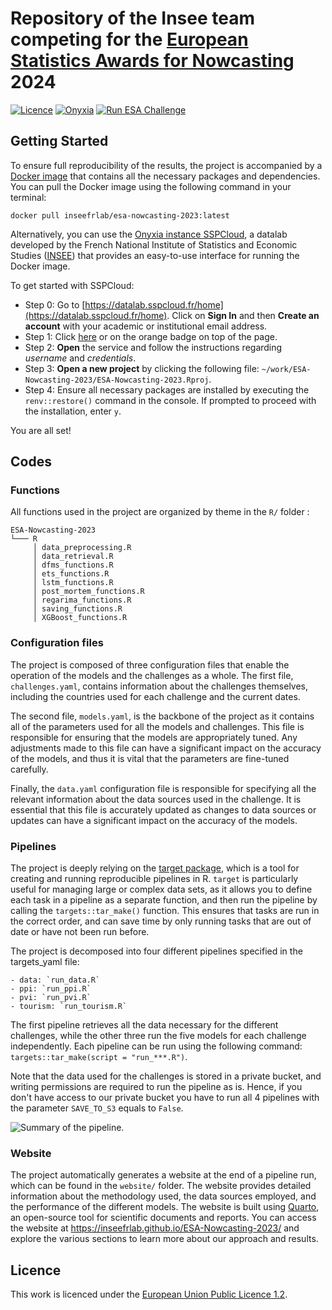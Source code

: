 # Repository of the Insee team competing for the [European Statistics Awards for Nowcasting](https://statistics-awards.eu/) 2024

[![Licence](https://img.shields.io/badge/Licence-EUPL--1.2-001489)](https://joinup.ec.europa.eu/collection/eupl/eupl-text-eupl-12)
[![Onyxia](https://img.shields.io/badge/Launch-Datalab-orange?logo=R)](https://datalab.sspcloud.fr/launcher/ide/rstudio?autoLaunch=false&service.image.custom.enabled=true&service.image.custom.version=%C2%ABinseefrlab%2Fesa-nowcasting-2023%3Av8.0.0%C2%BB&onyxia.friendlyName=%C2%ABesa_nowcasting%C2%BB&init.personalInit=%C2%ABhttps%3A%2F%2Fraw.githubusercontent.com%2FInseeFrLab%2FESA-Nowcasting-2023%2Fmain%2Fsetup.sh%C2%BB)
[![Run ESA Challenge](https://github.com/InseeFrLab/ESA-Nowcasting-2023/actions/workflows/workflow-esa-challenge.yaml/badge.svg)](https://github.com/InseeFrLab/ESA-Nowcasting-2023/actions/workflows/workflow-esa-challenge.yaml)

## Getting Started

To ensure full reproducibility of the results, the project is accompanied by a [Docker image](https://hub.docker.com/r/inseefrlab/esa-nowcasting-2023) that contains all the necessary packages and dependencies. You can pull the Docker image using the following command in your terminal:

```
docker pull inseefrlab/esa-nowcasting-2023:latest
```

Alternatively, you can use the [Onyxia instance SSPCloud](https://github.com/InseeFrLab/onyxia-web), a datalab developed by the French National Institute of Statistics and Economic Studies ([INSEE](https://www.insee.fr/fr/accueil)) that provides an easy-to-use interface for running the Docker image.

To get started with SSPCloud:

- Step 0: Go to [https://datalab.sspcloud.fr/home](https://datalab.sspcloud.fr/home). Click on **Sign In** and then **Create an account** with your academic or institutional email address.
- Step 1: Click [here](https://datalab.sspcloud.fr/launcher/ide/rstudio?autoLaunch=false&service.image.custom.enabled=true&service.image.custom.version=%C2%ABinseefrlab%2Fesa-nowcasting-2023%3Av8.0.0%C2%BB&onyxia.friendlyName=%C2%ABesa_nowcasting%C2%BB&init.personalInit=%C2%ABhttps%3A%2F%2Fraw.githubusercontent.com%2FInseeFrLab%2FESA-Nowcasting-2023%2Fmain%2Fsetup.sh%C2%BB) or on the orange badge on top of the page.
- Step 2: **Open** the service and follow the instructions regarding *username* and *credentials*.
- Step 3: **Open a new project** by clicking the following file: `~/work/ESA-Nowcasting-2023/ESA-Nowcasting-2023.Rproj`.
- Step 4: Ensure all necessary packages are installed by executing the ```renv::restore()``` command in the console. If prompted to proceed with the installation, enter `y`.

You are all set!

## Codes

### Functions

All functions used in the project are organized by theme in the ```R/``` folder :

```
ESA-Nowcasting-2023
└─── R
     │ data_preprocessing.R
     │ data_retrieval.R
     │ dfms_functions.R
     │ ets_functions.R
     │ lstm_functions.R
     │ post_mortem_functions.R
     │ regarima_functions.R
     │ saving_functions.R
     │ XGBoost_functions.R

```
### Configuration files

The project is composed of three configuration files that enable the operation of the models and the challenges as a whole. The first file, `challenges.yaml`, contains information about the challenges themselves, including the countries used for each challenge and the current dates.

The second file, `models.yaml`, is the backbone of the project as it contains all of the parameters used for all the models and challenges. This file is responsible for ensuring that the models are appropriately tuned. Any adjustments made to this file can have a significant impact on the accuracy of the models, and thus it is vital that the parameters are fine-tuned carefully.

Finally, the `data.yaml` configuration file is responsible for specifying all the relevant information about the data sources used in the challenge. It is essential that this file is accurately updated as changes to data sources or updates can have a significant impact on the accuracy of the models.

### Pipelines

The project is deeply relying on the [target package](https://books.ropensci.org/targets/), which is a tool for creating and running reproducible pipelines in R. `target` is particularly useful for managing large or complex data sets, as it allows you to define each task in a pipeline as a separate function, and then run the pipeline by calling the ```targets::tar_make()``` function. This ensures that tasks are run in the correct order, and can save time by only running tasks that are out of date or have not been run before.

The project is decomposed into four different pipelines specified in the targets_yaml file:

    - data: `run_data.R`
    - ppi: `run_ppi.R`
    - pvi: `run_pvi.R`
    - tourism: `run_tourism.R`

The first pipeline retrieves all the data necessary for the different challenges, while the other three run the five models for each challenge independently. Each pipeline can be run using the following command: `targets::tar_make(script = "run_***.R")`.

Note that the data used for the challenges is stored in a private bucket, and writing permissions are required to run the pipeline as is. Hence, if you don't have access to our private bucket you have to run all 4 pipelines with the parameter `SAVE_TO_S3` equals to `False`. 

![Summary of the pipeline.](workflow-example.png)

### Website

The project automatically generates a website at the end of a pipeline run, which can be found in the `website/` folder. The website provides detailed information about the methodology used, the data sources employed, and the performance of the different models. The website is built using [Quarto](https://quarto.org/), an open-source tool for scientific documents and reports. You can access the website at https://inseefrlab.github.io/ESA-Nowcasting-2023/ and explore the various sections to learn more about our approach and results.

## Licence

This work is licenced under the [European Union Public Licence 1.2](https://joinup.ec.europa.eu/collection/eupl/eupl-text-eupl-12).
